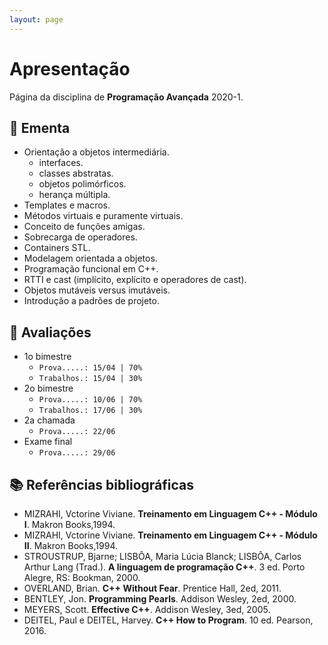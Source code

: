 ```yaml
---
layout: page
---
```


# Apresentação

Página da disciplina de **Programação Avançada** 2020-1.

## :closed_book: Ementa

- Orientação a objetos intermediária. 
    - interfaces.
    - classes abstratas.
    - objetos polimórficos.
    - herança múltipla.
- Templates e macros. 
- Métodos virtuais e puramente virtuais. 
- Conceito de funções amigas.
- Sobrecarga de operadores. 
- Containers STL.
- Modelagem orientada a objetos. 
- Programação funcional em C++. 
- RTTI e cast (implícito, explícito e operadores de cast). 
- Objetos mutáveis versus imutáveis. 
- Introdução a padrões de projeto. 

## :green_book: Avaliações

- 1o bimestre 
    - `Prova.....: 15/04 | 70%`
    - `Trabalhos.: 15/04 | 30%`
- 2o bimestre
    - `Prova.....: 10/06 | 70%`
    - `Trabalhos.: 17/06 | 30%`
- 2a chamada
    - `Prova.....: 22/06`
- Exame final
    - `Prova.....: 29/06`

## :books: Referências bibliográficas

- MIZRAHI, Vctorine Viviane. **Treinamento em Linguagem C++ - Módulo I**. Makron Books,1994.  
- MIZRAHI, Vctorine Viviane. **Treinamento em Linguagem C++ - Módulo II**. Makron Books,1994. 
- STROUSTRUP, Bjarne; LISBÔA, Maria Lúcia Blanck; LISBÔA, Carlos Arthur Lang (Trad.). **A linguagem de programação C++**. 3 ed. Porto Alegre, RS: Bookman, 2000.
- OVERLAND, Brian. **C++ Without Fear**. Prentice Hall, 2ed, 2011.  
- BENTLEY, Jon. **Programming Pearls**. Addison Wesley, 2ed, 2000.  
- MEYERS, Scott. **Effective C++**. Addison Wesley, 3ed, 2005. 
- DEITEL, Paul e DEITEL, Harvey. **C++ How to Program**. 10 ed. Pearson, 2016. 